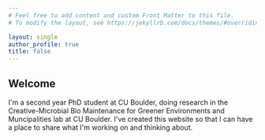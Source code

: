 ```yaml
---
# Feel free to add content and custom Front Matter to this file.
# To modify the layout, see https://jekyllrb.com/docs/themes/#overriding-theme-defaults

layout: single
author_profile: true
title: false
---
```



## Welcome

I'm a second year PhD student at CU Boulder, doing research in the Creative-Microbial Bio Maintenance for Greener Environments and Muncipalities lab at CU Boulder. I've created this website so that I can have a place to share what I'm working on and thinking about.

